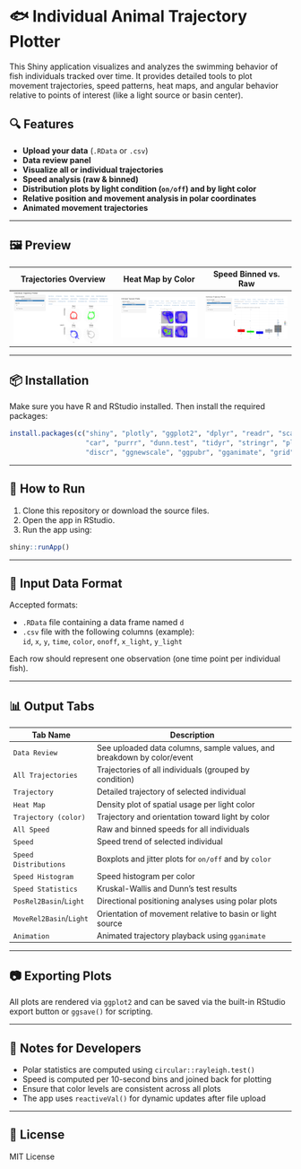 # 🐟 Individual Animal Trajectory Plotter

This Shiny application visualizes and analyzes the swimming behavior of fish individuals tracked over time. It provides detailed tools to plot movement trajectories, speed patterns, heat maps, and angular behavior relative to points of interest (like a light source or basin center).

## 🔍 Features

- **Upload your data** (`.RData` or `.csv`)
- **Data review panel**
- **Visualize all or individual trajectories**
- **Speed analysis (raw & binned)**
- **Distribution plots by light condition (`on/off`) and by light color**
- **Relative position and movement analysis in polar coordinates**
- **Animated movement trajectories**

---

## 🖼️ Preview

| Trajectories Overview | Heat Map by Color | Speed Binned vs. Raw |
|-----------------------|-------------------|-----------------------|
| ![Trajectory Preview](preview/position.png) | ![Heat Map](preview/heatmap.png) | ![Speed Plot](preview/colorspeed.png) |


---

## 📦 Installation

Make sure you have R and RStudio installed. Then install the required packages:

```R
install.packages(c("shiny", "plotly", "ggplot2", "dplyr", "readr", "scales", "hms", "moveHMM",
                   "car", "purrr", "dunn.test", "tidyr", "stringr", "plyr", "REdaS", "circular",
                   "discr", "ggnewscale", "ggpubr", "gganimate", "grid", "gifski", "gridExtra"))
```

---

## 🚀 How to Run

1. Clone this repository or download the source files.
2. Open the app in RStudio.
3. Run the app using:

```R
shiny::runApp()
```

---

## 📁 Input Data Format

Accepted formats:
- `.RData` file containing a data frame named `d`
- `.csv` file with the following columns (example):  
  `id`, `x`, `y`, `time`, `color`, `onoff`, `x_light`, `y_light`

Each row should represent one observation (one time point per individual fish).

---

## 📊 Output Tabs

| Tab Name                | Description                                                                 |
|-------------------------|-----------------------------------------------------------------------------|
| `Data Review`           | See uploaded data columns, sample values, and breakdown by color/event     |
| `All Trajectories`      | Trajectories of all individuals (grouped by condition)                     |
| `Trajectory`            | Detailed trajectory of selected individual                                 |
| `Heat Map`              | Density plot of spatial usage per light color                              |
| `Trajectory (color)`    | Trajectory and orientation toward light by color                           |
| `All Speed`             | Raw and binned speeds for all individuals                                  |
| `Speed`                 | Speed trend of selected individual                                         |
| `Speed Distributions`   | Boxplots and jitter plots for `on/off` and by `color`                      |
| `Speed Histogram`       | Speed histogram per color                                                  |
| `Speed Statistics`      | Kruskal-Wallis and Dunn’s test results                                     |
| `PosRel2Basin`/`Light`  | Directional positioning analyses using polar plots                         |
| `MoveRel2Basin`/`Light` | Orientation of movement relative to basin or light source                  |
| `Animation`             | Animated trajectory playback using `gganimate`                             |

---

## 📷 Exporting Plots

All plots are rendered via `ggplot2` and can be saved via the built-in RStudio export button or `ggsave()` for scripting.

---

## 🧐 Notes for Developers

- Polar statistics are computed using `circular::rayleigh.test()`
- Speed is computed per 10-second bins and joined back for plotting
- Ensure that color levels are consistent across all plots
- The app uses `reactiveVal()` for dynamic updates after file upload

---

## 📜 License

MIT License

